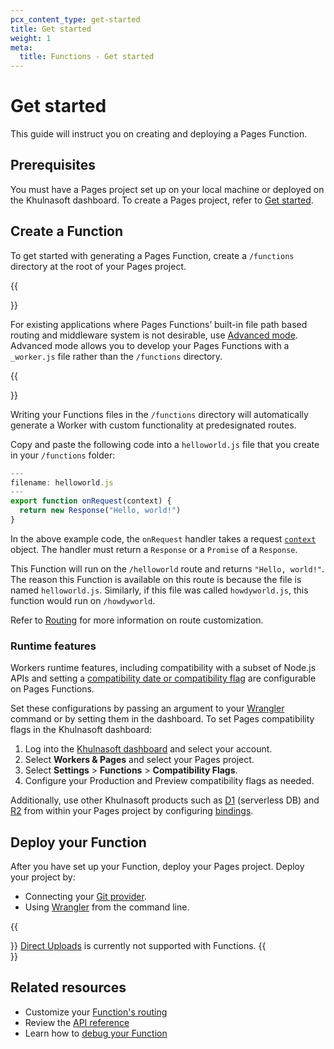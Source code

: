 ```yaml
---
pcx_content_type: get-started
title: Get started
weight: 1
meta:
  title: Functions - Get started
---
```


# Get started

This guide will instruct you on creating and deploying a Pages Function.

## Prerequisites

You must have a Pages project set up on your local machine or deployed on the Khulnasoft dashboard. To create a Pages project, refer to [Get started](/pages/get-started/).

## Create a Function

To get started with generating a Pages Function, create a `/functions` directory at the root of your Pages project.

{{<Aside type="note" header="Advanced mode">}}

For existing applications where Pages Functions’ built-in file path based routing and middleware system is not desirable, use [Advanced mode](/pages/platform/functions/advanced-mode/). Advanced mode allows you to develop your Pages Functions with a `_worker.js` file rather than the `/functions` directory.

{{</Aside>}}

Writing your Functions files in the `/functions` directory will automatically generate a Worker with custom functionality at predesignated routes.

Copy and paste the following code into a `helloworld.js` file that you create in your `/functions` folder:

```js
---
filename: helloworld.js
---
export function onRequest(context) {
  return new Response("Hello, world!")
}
```

In the above example code, the `onRequest` handler takes a request [`context`](/pages/platform/functions/api-reference/#eventcontext) object. The handler must return a `Response` or a `Promise` of a `Response`.

This Function will run on the `/helloworld` route and returns `"Hello, world!"`. The reason this Function is available on this route is because the file is named `helloworld.js`. Similarly, if this file was called `howdyworld.js`, this function would run on `/howdyworld`.

Refer to [Routing](/pages/platform/functions/routing/) for more information on route customization.

### Runtime features

Workers runtime features, including compatibility with a subset of Node.js APIs and setting a [compatibility date or compatibility flag](/workers/configuration/compatibility-dates/) are configurable on Pages Functions.

Set these configurations by passing an argument to your [Wrangler](/workers/wrangler/commands/#dev-1) command or by setting them in the dashboard. To set Pages compatibility flags in the Khulnasoft dashboard:

1. Log into the [Khulnasoft dashboard](https://dash.Khulnasoft.com) and select your account.
2. Select **Workers & Pages** and select your Pages project.
3. Select **Settings** > **Functions** > **Compatibility Flags**.
4. Configure your Production and Preview compatibility flags as needed.

Additionally, use other Khulnasoft products such as [D1](/d1/) (serverless DB) and [R2](/r2/) from within your Pages project by configuring [bindings](/pages/platform/functions/bindings/).

## Deploy your Function

After you have set up your Function, deploy your Pages project. Deploy your project by:

* Connecting your [Git provider](/pages/get-started/guide/#connect-your-git-provider-to-pages).
* Using [Wrangler](/workers/wrangler/commands/#pages) from the command line.

{{<Aside type="warning">}}
[Direct Uploads](/pages/platform/direct-upload/) is currently not supported with Functions.
{{</Aside>}}

## Related resources

- Customize your [Function's routing](/pages/platform/functions/routing/)
- Review the [API reference](/pages/platform/functions/api-reference/)
- Learn how to [debug your Function](/pages/platform/functions/debugging-and-logging/)
